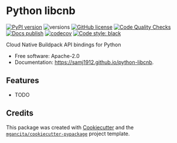 # Python libcnb


[![PyPI version](https://badge.fury.io/py/libcnb.svg)](https://badge.fury.io/py/libcnb)
![versions](https://img.shields.io/pypi/pyversions/libcnb.svg)
[![GitHub license](https://img.shields.io/github/license/samj1912/libcnb.svg)](https://github.com/samj1912/libcnb/blob/main/LICENSE)
[![Code Quality Checks](https://github.com/samj1912/python-libcnb/actions/workflows/code_quality_checks.yml/badge.svg)](https://github.com/samj1912/python-libcnb/actions/workflows/code_quality_checks.yml)
[![Docs publish](https://github.com/samj1912/python-libcnb/actions/workflows/docs_publish.yml/badge.svg)](https://github.com/samj1912/python-libcnb/actions/workflows/docs_publish.yml)
[![codecov](https://codecov.io/gh/samj1912/python-libcnb/branch/main/graph/badge.svg?token=Vb5svxOpMj)](https://codecov.io/gh/samj1912/python-libcnb)
[![Code style: black](https://img.shields.io/badge/code%20style-black-000000.svg)](https://github.com/psf/black)


 Cloud Native Buildpack API bindings for Python


- Free software: Apache-2.0
- Documentation: https://samj1912.github.io/python-libcnb.


## Features

* TODO

## Credits


This package was created with [Cookiecutter](https://github.com/audreyr/cookiecutter) and the [`mgancita/cookiecutter-pypackage`](https://mgancita.github.io/cookiecutter-pypackage/) project template.
